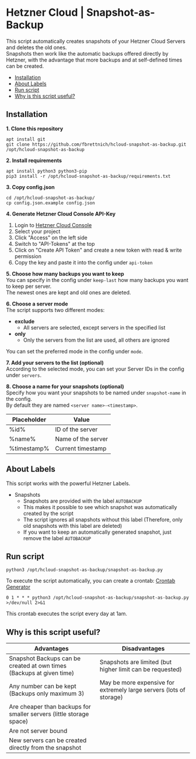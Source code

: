 # Hetzner Cloud | Snapshot-as-Backup  
This script automatically creates snapshots of your Hetzner Cloud Servers and deletes the old ones.  
Snapshots then work like the automatic backups offered directly by Hetzner, with the advantage that more backups and at self-defined times can be created.  

- [Installation](#installation)
- [About Labels](#about-labels)
- [Run script](#run-script)
- [Why is this script useful?](#why-is-this-script-useful)

## Installation
**1. Clone this repository**  
```
apt install git
git clone https://github.com/fbrettnich/hcloud-snapshot-as-backup.git /opt/hcloud-snapshot-as-backup
```

**2. Install requirements**  
```
apt install python3 python3-pip
pip3 install -r /opt/hcloud-snapshot-as-backup/requirements.txt
```

**3. Copy config.json**  
```
cd /opt/hcloud-snapshot-as-backup/
cp config.json.example config.json
```

**4. Generate Hetzner Cloud Console API-Key**  
1. Login to [Hetzner Cloud Console](https://console.hetzner.cloud/)
2. Select your project
3. Click "Access" on the left side
4. Switch to "API-Tokens" at the top
5. Click on "Create API Token" and create a new token with read & write permission
6. Copy the key and paste it into the config under `api-token`

**5. Choose how many backups you want to keep**  
You can specify in the config under `keep-last` how many backups you want to keep per server.  
The newest ones are kept and old ones are deleted.  

**6. Choose a server mode**  
The script supports two different modes:  
- **exclude**  
  - All servers are selected, except servers in the specified list  
- **only**  
  - Only the servers from the list are used, all others are ignored  

You can set the preferred mode in the config under `mode`.

**7. Add your servers to the list (optional)**  
According to the selected mode, you can set your Server IDs in the config under `servers`.

**8. Choose a name for your snapshots (optional)**  
Specify how you want your snapshots to be named under `snapshot-name` in the config.  
By default they are named `<server name>-<timestamp>`.  

| Placeholder | Value               |
| ----------- | ------------------- |
| %id%        | ID of the server    |
| %name%      | Name of the server  |
| %timestamp% | Current timestamp   |

## About Labels  
This script works with the powerful Hetzner Labels.  
- Snapshots
  - Snapshots are provided with the label `AUTOBACKUP`
  - This makes it possible to see which snapshot was automatically created by the script
  - The script ignores all snapshots without this label (Therefore, only old snapshots with this label are deleted)
  - If you want to keep an automatically generated snapshot, just remove the label `AUTOBACKUP`

## Run script  
```
python3 /opt/hcloud-snapshot-as-backup/snapshot-as-backup.py
```

To execute the script automatically, you can create a crontab: [Crontab Generator](https://crontab-generator.org/)  
```
0 1 * * * python3 /opt/hcloud-snapshot-as-backup/snapshot-as-backup.py >/dev/null 2>&1
```
This crontab executes the script every day at 1am.  

## Why is this script useful?  
| Advantages                                                            | Disadvantages                                                       |
| --------------------------------------------------------------------- | ------------------------------------------------------------------- |
| Snapshot Backups can be created at own times (Backups at given time)  | Snapshots are limited (but higher limit can be requested)           |
| Any number can be kept (Backups only maximum 3)                       | May be more expensive for extremely large servers (lots of storage) |
| Are cheaper than backups for smaller servers (little storage space)   |                                                                     |
| Are not server bound                                                  |                                                                     |
| New servers can be created directly from the snapshot                 |                                                                     |
